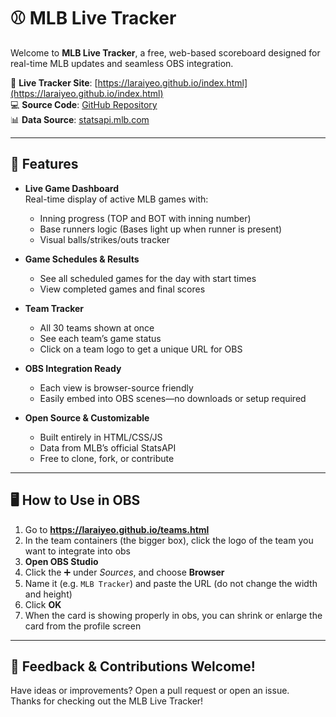 # ⚾ MLB Live Tracker

Welcome to **MLB Live Tracker**, a free, web-based scoreboard designed for real-time MLB updates and seamless OBS integration.

🔗 **Live Tracker Site**: [https://laraiyeo.github.io/index.html](https://laraiyeo.github.io/index.html)  
💻 **Source Code**: [GitHub Repository](https://github.com/laraiyeo/laraiyeo.github.io)  
📊 **Data Source**: [statsapi.mlb.com](http://statsapi.mlb.com/api/v1/schedule/games/?sportId=1)

---

## 🧩 Features

- **Live Game Dashboard**  
  Real-time display of active MLB games with:
  - Inning progress (TOP and BOT with inning number)
  - Base runners logic (Bases light up when runner is present)
  - Visual balls/strikes/outs tracker

- **Game Schedules & Results**  
  - See all scheduled games for the day with start times
  - View completed games and final scores

- **Team Tracker**  
  - All 30 teams shown at once
  - See each team’s game status
  - Click on a team logo to get a unique URL for OBS

- **OBS Integration Ready**  
  - Each view is browser-source friendly
  - Easily embed into OBS scenes—no downloads or setup required

- **Open Source & Customizable**  
  - Built entirely in HTML/CSS/JS
  - Data from MLB’s official StatsAPI
  - Free to clone, fork, or contribute

---

## 🖥️ How to Use in OBS

1. Go to **https://laraiyeo.github.io/teams.html**
2. In the team containers (the bigger box), click the logo of the team you want to integrate into obs
1. **Open OBS Studio**
2. Click the ➕ under *Sources*, and choose **Browser**
3. Name it (e.g. `MLB Tracker`) and paste the URL (do not change the width and height)  
5. Click **OK**
6. When the card is showing properly in obs, you can shrink or enlarge the card from the profile screen


---

## 🙌 Feedback & Contributions Welcome!

Have ideas or improvements? Open a pull request or open an issue.  
Thanks for checking out the MLB Live Tracker!
